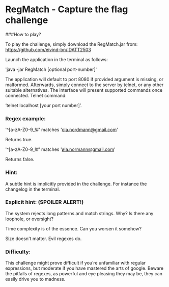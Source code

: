 # RegMatch - Capture the flag challenge

###How to play?

To play the challenge, simply download the RegMatch.jar from:
https://github.com/eivind-bn/IDATT2503

Launch the application in the terminal as follows:

'java -jar RegMatch [optional port-number]'

The application will default to port 8080 if provided argument is missing, or malformed.
Afterwards, simply connect to the server by telnet, or any other suitable alternatives.
The interface will present supported commands once connected. Telnet command:

‘telnet localhost [your port number]’.

### Regex example:

'^[a-zA-Z0-9_!#$%&’*+/=?`{|}~^.-]+@[a-zA-Z0-9.-]+$' matches 'ola.nordmann@gmail.com'

Returns true.

'^[a-zA-Z0-9_!#$%&’*+/=?`{|}~^.-]+@[a-zA-Z0-9.-]+$' matches 'øla.normann@gmail.com'

Returns false.

### Hint:

A subtle hint is implicitly provided in the challenge. For instance the changelog in the
terminal.

### Explicit hint: (SPOILER ALERT!)

The system rejects long patterns and match strings. Why? Is there any loophole, or
oversight?

Time complexity is of the essence. Can you worsen it somehow?

Size doesn't matter. Evil regexes do.

### Difficulty:
This challenge might prove difficult if you’re unfamiliar with regular expressions, 
but moderate if you have mastered the arts of google. 
Beware the pitfalls of regexes, as powerful and eye pleasing they may be, 
they can easily drive you to madness.


